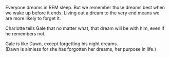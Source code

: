 Everyone dreams in REM sleep. But we remember those dreams best when we wake up before it ends. Living out a dream to the very end means we are more likely to forget it.  
  
Charlotte tells Gale that no matter what, that dream will be with him, even if he remembers not.  
  
Gale is like Dawn, except forgetting his night dreams.  
(Dawn is aimless for she has forgotten her dreams, her purpose in life.)